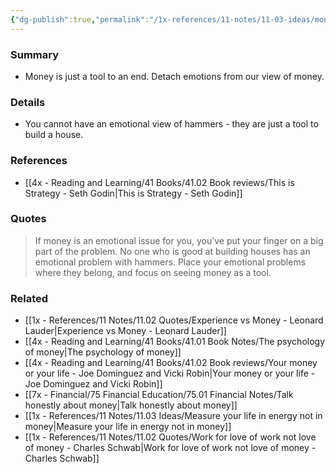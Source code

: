 ```yaml
---
{"dg-publish":true,"permalink":"/1x-references/11-notes/11-03-ideas/money-is-just-a-tool-don-t-view-it-in-an-emotional-way/","title":"Money is just a tool. Don't view it in an emotional way.","created":"2025-04-09T14:31:39.520+03:00","updated":"2025-04-10T10:34:50.418+03:00"}
---
```



### Summary
- Money is just a tool to an end. Detach emotions from our view of money.

### Details
- You cannot have an emotional view of hammers - they are just a tool to build a house.

### References
- [[4x - Reading and Learning/41 Books/41.02 Book reviews/This is Strategy - Seth Godin\|This is Strategy - Seth Godin]]

### Quotes
> If money is an emotional issue for you, you’ve put your finger on a big part of the problem. No one who is good at building houses has an emotional problem with hammers. Place your emotional problems where they belong, and focus on seeing money as a tool.

### Related
- [[1x - References/11 Notes/11.02 Quotes/Experience vs Money - Leonard Lauder\|Experience vs Money - Leonard Lauder]]
- [[4x - Reading and Learning/41 Books/41.01 Book Notes/The psychology of money\|The psychology of money]]
- [[4x - Reading and Learning/41 Books/41.02 Book reviews/Your money or your life - Joe Dominguez and Vicki Robin\|Your money or your life - Joe Dominguez and Vicki Robin]]
- [[7x - Financial/75 Financial Education/75.01 Financial Notes/Talk honestly about money\|Talk honestly about money]]
- [[1x - References/11 Notes/11.03 Ideas/Measure your life in energy not in money\|Measure your life in energy not in money]]
- [[1x - References/11 Notes/11.02 Quotes/Work for love of work not love of money - Charles Schwab\|Work for love of work not love of money - Charles Schwab]]